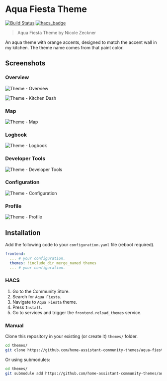 # Aqua Fiesta Theme

[![Build Status](https://www.travis-ci.org/home-assistant-community-themes/aqua-fiesta.svg?branch=master)](https://www.travis-ci.org/home-assistant-community-themes/aqua-fiesta)
[![hacs_badge](https://img.shields.io/badge/HACS-Default-orange.svg)](https://github.com/custom-components/hacs)


> Aqua Fiesta Theme by Nicole Zeckner

An aqua theme with orange accents, designed to match the accent wall in my kitchen. The theme name comes from that paint color.

## Screenshots

### Overview

![Theme - Overview](https://raw.githubusercontent.com/home-assistant-community-themes/aqua-fiesta-theme/master/docs/theme-overview.png)

![Theme - Kitchen Dash](https://raw.githubusercontent.com/home-assistant-community-themes/aqua-fiesta-theme/master/docs/kitchen-dash.PNG)

### Map

![Theme - Map](https://raw.githubusercontent.com/home-assistant-community-themes/aqua-fiesta-theme/master/docs/theme-map.png)

### Logbook

![Theme - Logbook](https://raw.githubusercontent.com/home-assistant-community-themes/aqua-fiesta-theme/master/docs/theme-logbook.png)

### Developer Tools

![Theme - Developer Tools](https://raw.githubusercontent.com/home-assistant-community-themes/aqua-fiesta-theme/master/docs/theme-developer-tools.png)

### Configuration

![Theme - Configuration](https://raw.githubusercontent.com/home-assistant-community-themes/aqua-fiesta-theme/master/docs/theme-configuration.png)

### Profile

![Theme - Profile](https://raw.githubusercontent.com/home-assistant-community-themes/aqua-fiesta-theme/master/docs/theme-profile.png)

## Installation

Add the following code to your `configuration.yaml` file (reboot required).

```yaml
frontend:
  ... # your configuration.
  themes: !include_dir_merge_named themes
  ... # your configuration.
```

### HACS

1. Go to the Community Store.
2. Search for `Aqua Fiesta`.
3. Navigate to `Aqua Fiesta` theme.
4. Press `Install`.
6. Go to services and trigger the `frontend.reload_themes` service.

### Manual

Clone this repository in your existing (or create it) `themes/` folder.

```bash
cd themes/
git clone https://github.com/home-assistant-community-themes/aqua-fiesta.git
```

Or using submodules:

```bash
cd themes/
git submodule add https://github.com/home-assistant-community-themes/aqua-fiesta.git
```
